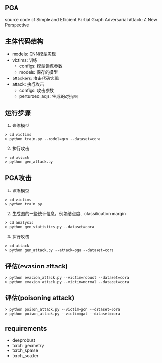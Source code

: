 
## PGA

source code of Simple and Efficient Partial Graph Adversarial Attack: A New Perspective

## 主体代码结构

- models: GNN模型实现
- victims: 训练
  - configs: 模型训练参数
  - models: 保存的模型
- attackers: 攻击代码实现
- attack: 执行攻击
  - configs: 攻击参数
  - perturbed_adjs: 生成的对抗图

## 运行步骤
1. 训练模型
```
> cd victims
> python train.py --model=gcn --dataset=cora
```
2. 执行攻击
```
> cd attack
> python gen_attack.py 
```

## PGA攻击
1. 训练模型
```
> cd victims
> python train.py
```
2. 生成图的一些统计信息，例如结点度、classification margin
```
> cd analysis
> python gen_statistics.py --dataset=cora
```
3. 执行攻击
```
> cd attack
> python gen_attack.py --attack=pga --dataset=cora
```

## 评估(evasion attack)
```
> python evasion_attack.py --victim=robust --dataset=cora
> python evasion_attack.py --victim=normal --dataset=cora
```


## 评估(poisoning attack)
```
> python poison_attack.py --victim=gcn --dataset=cora
> python poison_attack.py --victim=gat --dataset=cora
```

## requirements
- deeprobust
- torch_geometry
- torch_sparse
- torch_scatter
